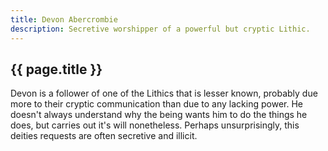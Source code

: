 ```yaml
---
title: Devon Abercrombie
description: Secretive worshipper of a powerful but cryptic Lithic.
---
```


## {{ page.title }}

Devon is a follower of one of the Lithics that is lesser known, probably due more to their cryptic communication than due to any lacking power. He doesn't always understand why the being wants him to do the things he does, but carries out it's will nonetheless. Perhaps unsurprisingly, this deities requests are often secretive and illicit.
